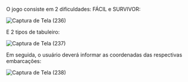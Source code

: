 O jogo consiste em 2 dificuldades: FÁCIL e SURVIVOR:

![Captura de Tela (236)](https://github.com/VictorFadel06/batalha-Naval/assets/127444074/874b8075-f739-44cc-aad0-6efb7b2b34e3)

E 2 tipos de tabuleiro:

![Captura de Tela (237)](https://github.com/VictorFadel06/batalha-Naval/assets/127444074/23818175-59e7-45f8-ae56-da6a9dfd3183)

Em seguida, o usuário deverá informar as coordenadas das respectivas embarcações:

![Captura de Tela (238)](https://github.com/VictorFadel06/batalha-Naval/assets/127444074/d97a5c20-f8b9-46d2-95c7-040981fba81d)
